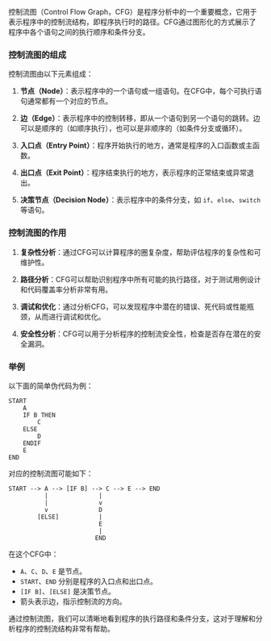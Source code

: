 控制流图（Control Flow Graph，CFG）是程序分析中的一个重要概念，它用于表示程序中的控制流结构，即程序执行时的路径。CFG通过图形化的方式展示了程序中各个语句之间的执行顺序和条件分支。

### 控制流图的组成

控制流图由以下元素组成：

1. **节点（Node）**：表示程序中的一个语句或一组语句。在CFG中，每个可执行语句通常都有一个对应的节点。

2. **边（Edge）**：表示程序中的控制转移，即从一个语句到另一个语句的跳转。边可以是顺序的（如顺序执行），也可以是非顺序的（如条件分支或循环）。

3. **入口点（Entry Point）**：程序开始执行的地方，通常是程序的入口函数或主函数。

4. **出口点（Exit Point）**：程序结束执行的地方，表示程序的正常结束或异常退出。

5. **决策节点（Decision Node）**：表示程序中的条件分支，如 `if`、`else`、`switch` 等语句。

### 控制流图的作用

1. **复杂性分析**：通过CFG可以计算程序的圈复杂度，帮助评估程序的复杂性和可维护性。

2. **路径分析**：CFG可以帮助识别程序中所有可能的执行路径，对于测试用例设计和代码覆盖率分析非常有用。

3. **调试和优化**：通过分析CFG，可以发现程序中潜在的错误、死代码或性能瓶颈，从而进行调试和优化。

4. **安全性分析**：CFG可以用于分析程序的控制流安全性，检查是否存在潜在的安全漏洞。

### 举例

以下面的简单伪代码为例：

```pseudo
START
    A
    IF B THEN
        C
    ELSE
        D
    ENDIF
    E
END
```

对应的控制流图可能如下：

```
START --> A --> [IF B] --> C --> E --> END
          |              |
          |              v
          v              D
        [ELSE]           |
                         E
                         |
                        END
```

在这个CFG中：
- `A`、`C`、`D`、`E` 是节点。
- `START`、`END` 分别是程序的入口点和出口点。
- `[IF B]`、`[ELSE]` 是决策节点。
- 箭头表示边，指示控制流的方向。

通过控制流图，我们可以清晰地看到程序的执行路径和条件分支，这对于理解和分析程序的控制流结构非常有帮助。